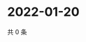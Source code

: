 # 2022-01-20

共 0 条

<!-- BEGIN WEIBO -->
<!-- 最后更新时间 Thu Jan 20 2022 10:01:07 GMT+0800 (China Standard Time) -->

<!-- END WEIBO -->

